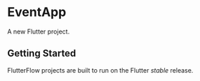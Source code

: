 # EventApp

A new Flutter project.

## Getting Started

FlutterFlow projects are built to run on the Flutter _stable_ release.
